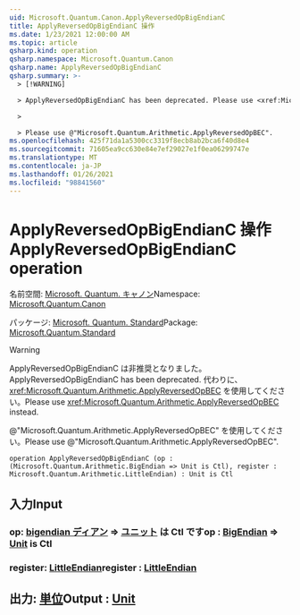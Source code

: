```yaml
---
uid: Microsoft.Quantum.Canon.ApplyReversedOpBigEndianC
title: ApplyReversedOpBigEndianC 操作
ms.date: 1/23/2021 12:00:00 AM
ms.topic: article
qsharp.kind: operation
qsharp.namespace: Microsoft.Quantum.Canon
qsharp.name: ApplyReversedOpBigEndianC
qsharp.summary: >-
  > [!WARNING]

  > ApplyReversedOpBigEndianC has been deprecated. Please use <xref:Microsoft.Quantum.Arithmetic.ApplyReversedOpBEC> instead.

  >

  > Please use @"Microsoft.Quantum.Arithmetic.ApplyReversedOpBEC".
ms.openlocfilehash: 425f71da1a5300cc3319f8ecb8ab2bca6f40d8e4
ms.sourcegitcommit: 71605ea9cc630e84e7ef29027e1f0ea06299747e
ms.translationtype: MT
ms.contentlocale: ja-JP
ms.lasthandoff: 01/26/2021
ms.locfileid: "98841560"
---
```

# <a name="applyreversedopbigendianc-operation"></a><span data-ttu-id="7b665-102">ApplyReversedOpBigEndianC 操作</span><span class="sxs-lookup"><span data-stu-id="7b665-102">ApplyReversedOpBigEndianC operation</span></span>

<span data-ttu-id="7b665-103">名前空間: [Microsoft. Quantum. キャノン](xref:Microsoft.Quantum.Canon)</span><span class="sxs-lookup"><span data-stu-id="7b665-103">Namespace: [Microsoft.Quantum.Canon](xref:Microsoft.Quantum.Canon)</span></span>

<span data-ttu-id="7b665-104">パッケージ: [Microsoft. Quantum. Standard](https://nuget.org/packages/Microsoft.Quantum.Standard)</span><span class="sxs-lookup"><span data-stu-id="7b665-104">Package: [Microsoft.Quantum.Standard](https://nuget.org/packages/Microsoft.Quantum.Standard)</span></span>


> [!WARNING]
> <span data-ttu-id="7b665-105">ApplyReversedOpBigEndianC は非推奨となりました。</span><span class="sxs-lookup"><span data-stu-id="7b665-105">ApplyReversedOpBigEndianC has been deprecated.</span></span> <span data-ttu-id="7b665-106">代わりに、<xref:Microsoft.Quantum.Arithmetic.ApplyReversedOpBEC> を使用してください。</span><span class="sxs-lookup"><span data-stu-id="7b665-106">Please use <xref:Microsoft.Quantum.Arithmetic.ApplyReversedOpBEC> instead.</span></span>
>
> <span data-ttu-id="7b665-107">@"Microsoft.Quantum.Arithmetic.ApplyReversedOpBEC" を使用してください。</span><span class="sxs-lookup"><span data-stu-id="7b665-107">Please use @"Microsoft.Quantum.Arithmetic.ApplyReversedOpBEC".</span></span>



```qsharp
operation ApplyReversedOpBigEndianC (op : (Microsoft.Quantum.Arithmetic.BigEndian => Unit is Ctl), register : Microsoft.Quantum.Arithmetic.LittleEndian) : Unit is Ctl
```


## <a name="input"></a><span data-ttu-id="7b665-108">入力</span><span class="sxs-lookup"><span data-stu-id="7b665-108">Input</span></span>

### <a name="op--bigendian--unit--is-ctl"></a><span data-ttu-id="7b665-109">op: [bigendian ディアン](xref:Microsoft.Quantum.Arithmetic.BigEndian) => [ユニット](xref:microsoft.quantum.lang-ref.unit)  は Ctl です</span><span class="sxs-lookup"><span data-stu-id="7b665-109">op : [BigEndian](xref:Microsoft.Quantum.Arithmetic.BigEndian) => [Unit](xref:microsoft.quantum.lang-ref.unit)  is Ctl</span></span>




### <a name="register--littleendian"></a><span data-ttu-id="7b665-110">register: [LittleEndian](xref:Microsoft.Quantum.Arithmetic.LittleEndian)</span><span class="sxs-lookup"><span data-stu-id="7b665-110">register : [LittleEndian](xref:Microsoft.Quantum.Arithmetic.LittleEndian)</span></span>





## <a name="output--unit"></a><span data-ttu-id="7b665-111">出力: [単位](xref:microsoft.quantum.lang-ref.unit)</span><span class="sxs-lookup"><span data-stu-id="7b665-111">Output : [Unit](xref:microsoft.quantum.lang-ref.unit)</span></span>

